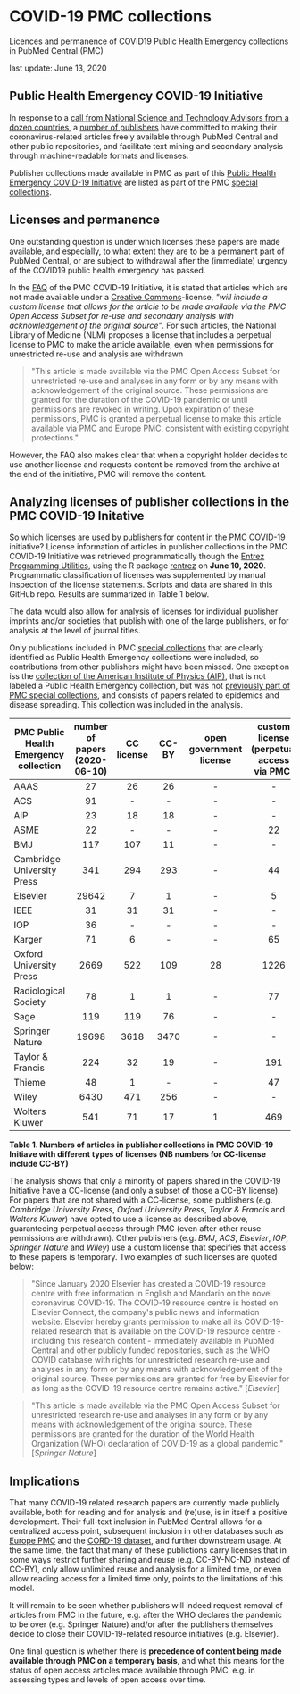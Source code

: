 # COVID-19 PMC collections
Licences and permanence of COVID19 Public Health Emergency collections in PubMed Central (PMC)

last update: June 13, 2020


## Public Health Emergency COVID-19 Initiative
In response to a [call from National Science and Technology Advisors from a dozen countries](https://wellcome.ac.uk/sites/default/files/covid19-open-access-letter.pdf), a [number of publishers](https://wellcome.ac.uk/press-release/publishers-make-coronavirus-covid-19-content-freely-available-and-reusable) have committed to making their coronavirus-related articles freely available through PubMed Central and other public repositories, and facilitate text mining and secondary analysis through machine-readable formats and licenses. 


Publisher collections made available in PMC as part of this [Public Health Emergency COVID-19 Initiative](https://www.ncbi.nlm.nih.gov/pmc/about/covid-19/) are listed as part of the PMC [special collections]( https://www.ncbi.nlm.nih.gov/pmc/journals/collections/?titles=current&search=journals). 


## Licenses and permanence
One outstanding question is under which licenses these papers are made available, and especially, to what extent they are to be a permanent part of PubMed Central, or are subject to withdrawal after the (immediate) urgency of the COVID19 public health emergency has passed. 

In the [FAQ](https://www.ncbi.nlm.nih.gov/pmc/about/covid-19-faq/) of the PMC COVID-19 Initiative, it is stated that articles which are not made available under a [Creative Commons](https://creativecommons.org/)-license, <em>"will include a custom license that allows for the article to be made available via the PMC Open Access Subset for re-use and secondary analysis with acknowledgement of the original source"</em>. For such articles, the National Library of Medicine (NLM) proposes a license that includes a perpetual license to PMC to make the article available, even when permissions for unrestricted re-use and analysis are withdrawn

>"This article is made available via the PMC Open Access Subset for unrestricted re-use and analyses in any form or by any means with acknowledgement of the original source. These permissions are granted for the duration of the COVID-19 pandemic or until permissions are revoked in writing. Upon expiration of these permissions, PMC is granted a perpetual license to make this article available via PMC and Europe PMC, consistent with existing copyright protections."

However, the FAQ also makes clear that when a copyright holder decides to use another license and requests content be removed from the archive at the end of the initiative, PMC will remove the content. 

## Analyzing licenses of publisher collections in the PMC COVID-19 Initative

So which licenses are used by publishers for content in the PMC COVID-19 initiative? License information of articles in publisher collections in the PMC COVID-19 Initiative was retrieved programmatically though the [Entrez Programming Utilities](https://www.ncbi.nlm.nih.gov/books/NBK25499/), using the R package [rentrez](https://cran.r-project.org/web/packages/rentrez/index.html) on **June 10, 2020**. Programmatic classification of licenses was supplemented by manual inspection of the license statements. Scripts and data are shared in this GitHub repo. Results are summarized in Table 1 below.  

The data would also allow for analysis of licenses for individual publisher imprints and/or societies that publish with one of the large publishers, or for analysis at the level of journal titles.   

Only publications included in PMC [special collections](https://www.ncbi.nlm.nih.gov/pmc/journals/collections/?titles=current&search=journals) that are clearly identified as Public Health Emergency collections were included, so contributions from other publishers might have been missed. One exception iss the [collection of the American Institute of Physics (AIP)](https://www.ncbi.nlm.nih.gov/pmc/?term=AIP%20Publishing%20Selective%20Deposit[filter]), that is not labeled a Public Health Emergency collection, but was not [previously part of PMC special collections](https://web.archive.org/web/20190701171946/https://www.ncbi.nlm.nih.gov/pmc/journals/collections/?titles=current&search=journals), and consists of papers related to epidemics and disease spreading. This collection was included in the analysis. 

|PMC Public Health Emergency collection|number of papers (2020-06-10)|CC license|CC-BY|open government license|custom license (perpetual access via PMC)|custom license (temporary access)|custom license (other)|unknown|
|--------------------------------------|:---------------------------:|:--------:|:---:|:---------------------:|:---------------------------------------:|:-------------------------------:|:--------------------:|:-----:|
|AAAS                                  |             27              |    26    | 26  |           -           |                    -                    |                -                |          -           |   1   |
|ACS                                   |             91              |    -     |  -  |           -           |                    -                    |               91                |          -           |   -   |
|AIP                                   |             23              |    18    | 18  |           -           |                    -                    |                -                |          1           |   4   |
|ASME                                  |             22              |    -     |  -  |           -           |                   22                    |                -                |          -           |   -   |
|BMJ                                   |             117             |   107    | 11  |           -           |                    -                    |               10                |          -           |   -   |
|Cambridge University Press            |             341             |   294    | 293 |           -           |                   44                    |                -                |          -           |   3   |
|Elsevier                              |            29642            |    7     |  1  |           -           |                    5                    |              29285              |          1           |  344  |
|IEEE                                  |             31              |    31    | 31  |           -           |                    -                    |                -                |          -           |   -   |
|IOP                                   |             36              |    -     |  -  |           -           |                    -                    |               36                |          -           |   -   |
|Karger                                |             71              |    6     |  -  |           -           |                   65                    |                -                |          -           |   -   |
|Oxford University Press               |            2669             |   522    | 109 |          28           |                  1226                   |               118               |         707          |  68   |
|Radiological Society                  |             78              |    1     |  1  |           -           |                   77                    |                -                |          -           |   -   |
|Sage                                  |             119             |   119    | 76  |           -           |                    -                    |                -                |          -           |   -   |
|Springer Nature                       |            19698            |   3618   |3470 |           -           |                    -                    |              16060              |          3           |  17   |
|Taylor & Francis                      |             224             |    32    | 19  |           -           |                   191                   |                -                |          1           |   -   |
|Thieme                                |             48              |    1     |  -  |           -           |                   47                    |                -                |          -           |   -   |
|Wiley                                 |            6430             |   471    | 256 |           -           |                    -                    |              5908               |          40          |  11   |
|Wolters Kluwer                        |             541             |    71    | 17  |           1           |                   469                   |                -                |          -           |   -   |


**Table 1.  Numbers of articles in publisher collections in PMC COVID-19 Initiave with different types of licenses (NB numbers for CC-license include CC-BY)**
 

The analysis shows that only a minority of papers shared in the COVID-19 Initiative have a CC-license (and only a subset of those a CC-BY license). For papers that are not shared with a CC-license, some publishers (e.g. <em>Cambridge University Press</em>, <em>Oxford University Press</em>, <em>Taylor & Francis</em> and <em>Wolters Kluwer</em>) have opted to use a license as described above, guaranteeing perpetual access through PMC (even after other reuse permissions are withdrawn). Other publishers (e.g. <em>BMJ</em>, <em>ACS</em>, <em>Elsevier</em>, <em>IOP</em>, <em>Springer Nature</em> and <em>Wiley</em>) use a custom license that specifies that access to these papers is temporary. Two examples of such licenses are quoted below: 

>"Since January 2020 Elsevier has created a COVID-19 resource centre with free information in English and Mandarin on the novel coronavirus COVID-19. The COVID-19 resource centre is hosted on Elsevier Connect, the company's public news and information website. Elsevier hereby grants permission to make all its COVID-19-related research that is available on the COVID-19 resource centre - including this research content - immediately available in PubMed Central and other publicly funded repositories, such as the WHO COVID database with rights for unrestricted research re-use and analyses in any form or by any means with acknowledgement of the original source. These permissions are granted for free by Elsevier for as long as the COVID-19 resource centre remains active." [<em>Elsevier</em>]  

>"This article is made available via the PMC Open Access Subset for
unrestricted research re-use and analyses in any form or by any
means with acknowledgement of the original source. These
permissions are granted for the duration of the World Health
Organization (WHO) declaration of COVID-19 as a global
pandemic." [<em>Springer Nature</em>] 

## Implications
That many COVID-19 related research papers are currently made publicly available, both for reading and for analysis and (re)use, is in itself a positive development. Their full-text inclusion in PubMed Central allows for a centralized access point, subsequent inclusion in other databases such as [Europe PMC](https://europepmc.org/) and the [CORD-19 dataset](https://pages.semanticscholar.org/coronavirus-research), and further downstream usage. At the same time, the fact that many of these publictions carry licenses that in some ways restrict further sharing and reuse (e.g. CC-BY-NC-ND instead of CC-BY), only allow unlimited reuse and analysis for a limited time, or even allow reading access for a limited time only, points to the limitations of this model. 

It will remain to be seen whether publishers will indeed request removal of articles from PMC in the future, e.g. after the WHO declares the pandemic to be over (e.g. Springer Nature) and/or after the publishers themselves decide to close their COVID-19-related resource initiatives (e.g. Elsevier). 

One final question is whether there is **precedence of content being made available through PMC on a temporary basis**, and what this means for the status of open access articles made available through PMC, e.g. in assessing types and levels of open access over time.
